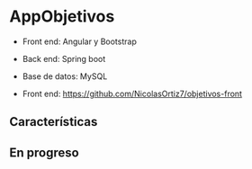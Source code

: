 # AppObjetivos

- Front end: Angular y Bootstrap
- Back end: Spring boot
- Base de datos: MySQL

- Front end: https://github.com/NicolasOrtiz7/objetivos-front

## Características


## En progreso
